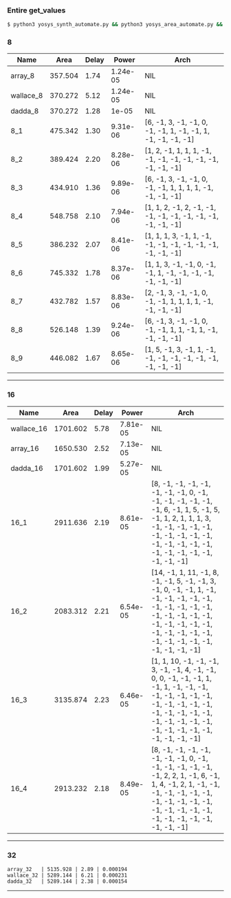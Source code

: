 ### Entire get_values
```bash
$ python3 yosys_synth_automate.py && python3 yosys_area_automate.py && python3 sta_delay_power_automate.py  && python3 summarizer.py
```
### 8
| Name      | Area    | Delay | Power    | Arch                                               |
|-----------|---------|-------|----------|----------------------------------------------------|
| array_8   | 357.504 | 1.74  | 1.24e-05 | NIL                                                |
| wallace_8 | 370.272 | 5.12  | 1.24e-05 | NIL                                                |
| dadda_8   | 370.272 | 1.28  | 1e-05    | NIL                                                |
| 8_1       | 475.342 | 1.30  | 9.31e-06 | [6, -1, 3, -1, -1, 0, -1, -1, 1, -1, -1, 1, -1, -1, -1, -1] |
| 8_2       | 389.424 | 2.20  | 8.28e-06 | [1, 2, -1, 1, 1, 1, -1, -1, -1, -1, -1, -1, -1, -1, -1, -1] |
| 8_3       | 434.910 | 1.36  | 9.89e-06 | [6, -1, 3, -1, -1, 0, -1, -1, 1, 1, 1, 1, -1, -1, -1, -1] |
| 8_4       | 548.758 | 2.10  | 7.94e-06 | [1, 1, 2, -1, 2, -1, -1, -1, -1, -1, -1, -1, -1, -1, -1, -1] |
| 8_5       | 386.232 | 2.07  | 8.41e-06 | [1, 1, 1, 3, -1, 1, -1, -1, -1, -1, -1, -1, -1, -1, -1, -1] |
| 8_6       | 745.332 | 1.78  | 8.37e-06 | [1, 1, 3, -1, -1, 0, -1, -1, 1, -1, -1, -1, -1, -1, -1, -1] |
| 8_7       | 432.782 | 1.57  | 8.83e-06 | [2, -1, 3, -1, -1, 0, -1, -1, 1, 1, 1, 1, -1, -1, -1, -1] |
| 8_8       | 526.148 | 1.39  | 9.24e-06 | [6, -1, 3, -1, -1, 0, -1, -1, 1, 1, -1, 1, -1, -1, -1, -1] |
| 8_9       | 446.082 | 1.67  | 8.65e-06 | [1, 5, -1, 3, -1, 1, -1, -1, -1, -1, -1, -1, -1, -1, -1, -1] |

 --- 



### 16

| Name       | Area    | Delay | Power    | Arch                                                                                                      |
|------------|---------|-------|----------|-----------------------------------------------------------------------------------------------------------|
| wallace_16 | 1701.602| 5.78  | 7.81e-05 | NIL                                                                                                       |
| array_16   | 1650.530| 2.52  | 7.13e-05 | NIL                                                                                                       |
| dadda_16   | 1701.602| 1.99  | 5.27e-05 | NIL                                                                                                       |
| 16_1       | 2911.636| 2.19  | 8.61e-05 | [8, -1, -1, -1, -1, -1, -1, -1, 0, -1, -1, -1, -1, -1, -1, -1, 6, -1, 1, 5, -1, 5, -1, 1, 2, 1, 1, 1, 3, -1, -1, -1, -1, -1, -1, -1, -1, -1, -1, -1, -1, -1, -1, -1, -1, -1, -1, -1, -1, -1, -1, -1] |
| 16_2       | 2083.312| 2.21  | 6.54e-05 | [14, -1, 1, 11, -1, 8, -1, -1, 5, -1, -1, 3, -1, 0, -1, -1, 1, -1, -1, -1, -1, -1, -1, -1, -1, -1, -1, -1, -1, -1, -1, -1, -1, -1, -1, -1, -1, -1, -1, -1, -1, -1, -1, -1, -1, -1, -1, -1, -1, -1, -1, -1] |
| 16_3       | 3135.874| 2.23  | 6.46e-05 | [1, 1, 10, -1, -1, -1, 3, -1, -1, 4, -1, -1, 0, 0, -1, -1, -1, 1, -1, 1, -1, -1, -1, -1, -1, -1, -1, -1, -1, -1, -1, -1, -1, -1, -1, -1, -1, -1, -1, -1, -1, -1, -1, -1, -1, -1, -1, -1, -1, -1, -1, -1] |
| 16_4       | 2913.232| 2.18  | 8.49e-05 | [8, -1, -1, -1, -1, -1, -1, -1, 0, -1, -1, -1, -1, -1, -1, -1, 2, 2, 1, -1, 6, -1, 1, 4, -1, 2, 1, -1, -1, -1, -1, -1, -1, -1, -1, -1, -1, -1, -1, -1, -1, -1, -1, -1, -1, -1, -1, -1, -1, -1, -1, -1] |
---


### 32
```
array_32   | 5135.928 | 2.89 | 0.000194
wallace_32 | 5289.144 | 6.21 | 0.000231
dadda_32   | 5289.144 | 2.38 | 0.000154
```
---